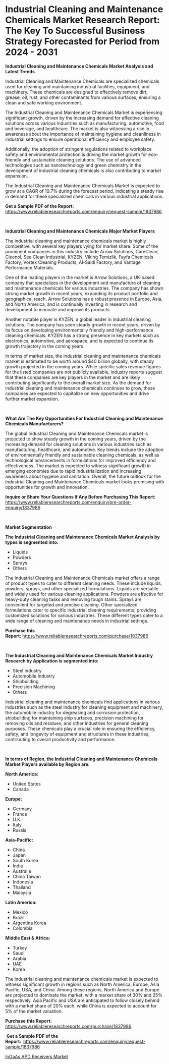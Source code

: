<p><h1>Industrial Cleaning and Maintenance Chemicals Market Research Report: The Key To Successful Business Strategy Forecasted for Period from 2024 - 2031</h1></p><p><strong>Industrial Cleaning and Maintenance Chemicals Market Analysis and Latest Trends</strong></p>
<p><p>Industrial Cleaning and Maintenance Chemicals are specialized chemicals used for cleaning and maintaining industrial facilities, equipment, and machinery. These chemicals are designed to effectively remove dirt, grease, oil, rust, and other contaminants from various surfaces, ensuring a clean and safe working environment.</p><p>The Industrial Cleaning and Maintenance Chemicals Market is experiencing significant growth, driven by the increasing demand for effective cleaning solutions across various industries such as manufacturing, automotive, food and beverage, and healthcare. The market is also witnessing a rise in awareness about the importance of maintaining hygiene and cleanliness in industrial settings to ensure operational efficiency and employee safety.</p><p>Additionally, the adoption of stringent regulations related to workplace safety and environmental protection is driving the market growth for eco-friendly and sustainable cleaning solutions. The use of advanced technologies such as nanotechnology and green chemistry in the development of industrial cleaning chemicals is also contributing to market expansion.</p><p>The Industrial Cleaning and Maintenance Chemicals Market is expected to grow at a CAGR of 10.7% during the forecast period, indicating a steady rise in demand for these specialized chemicals in various industrial applications.</p></p>
<p><strong>Get a Sample PDF of the Report:&nbsp;</strong> <a href="https://www.reliableresearchreports.com/enquiry/request-sample/1837986">https://www.reliableresearchreports.com/enquiry/request-sample/1837986</a></p>
<p>&nbsp;</p>
<p><strong>Industrial Cleaning and Maintenance Chemicals Major Market Players</strong></p>
<p><p>The industrial cleaning and maintenance chemicals market is highly competitive, with several key players vying for market share. Some of the prominent companies in this industry include Arrow Solutions, CareClean, Cleenol, Sea Clean Industrial, KYZEN, Viking Temizlik, Fayfa Chemicals Factory, Vortex Cleaning Products, Al-Saidi Factory, and Vantage Performance Materials.</p><p>One of the leading players in the market is Arrow Solutions, a UK-based company that specializes in the development and manufacture of cleaning and maintenance chemicals for various industries. The company has shown strong market growth in recent years, expanding its product portfolio and geographical reach. Arrow Solutions has a robust presence in Europe, Asia, and North America, and is continually investing in research and development to innovate and improve its products.</p><p>Another notable player is KYZEN, a global leader in industrial cleaning solutions. The company has seen steady growth in recent years, driven by its focus on developing environmentally friendly and high-performance cleaning chemicals. KYZEN has a strong presence in key markets such as electronics, automotive, and aerospace, and is expected to continue its growth trajectory in the coming years.</p><p>In terms of market size, the industrial cleaning and maintenance chemicals market is estimated to be worth around $40 billion globally, with steady growth projected in the coming years. While specific sales revenue figures for the listed companies are not publicly available, industry reports suggest that these companies are key players in the market and are likely contributing significantly to the overall market size. As the demand for industrial cleaning and maintenance chemicals continues to grow, these companies are expected to capitalize on new opportunities and drive further market expansion.</p></p>
<p>&nbsp;</p>
<p><strong>What Are The Key Opportunities For Industrial Cleaning and Maintenance Chemicals Manufacturers?</strong></p>
<p><p>The global Industrial Cleaning and Maintenance Chemicals market is projected to show steady growth in the coming years, driven by the increasing demand for cleaning solutions in various industries such as manufacturing, healthcare, and automotive. Key trends include the adoption of environmentally friendly and sustainable cleaning chemicals, as well as technological advancements in formulations for improved efficiency and effectiveness. The market is expected to witness significant growth in emerging economies due to rapid industrialization and increasing awareness about hygiene and sanitation. Overall, the future outlook for the Industrial Cleaning and Maintenance Chemicals market looks promising with opportunities for growth and innovation.</p></p>
<p><strong>Inquire or Share Your Questions If Any Before Purchasing This Report:</strong> <a href="https://www.reliableresearchreports.com/enquiry/pre-order-enquiry/1837986">https://www.reliableresearchreports.com/enquiry/pre-order-enquiry/1837986</a></p>
<p>&nbsp;</p>
<p><strong>Market Segmentation</strong></p>
<p><strong>The Industrial Cleaning and Maintenance Chemicals Market Analysis by types is segmented into:</strong></p>
<p><ul><li>Liquids</li><li>Powders</li><li>Sprays</li><li>Others</li></ul></p>
<p><p>The Industrial Cleaning and Maintenance Chemicals market offers a range of product types to cater to different cleaning needs. These include liquids, powders, sprays, and other specialized formulations. Liquids are versatile and widely used for various cleaning applications. Powders are effective for heavy-duty cleaning tasks and removing tough stains. Sprays are convenient for targeted and precise cleaning. Other specialized formulations cater to specific industrial cleaning requirements, providing customized solutions for various industries. These different types cater to a wide range of cleaning and maintenance needs in industrial settings.</p></p>
<p><strong>Purchase this Report:&nbsp;</strong><a href="https://www.reliableresearchreports.com/purchase/1837986">https://www.reliableresearchreports.com/purchase/1837986</a></p>
<p>&nbsp;</p>
<p><strong>The Industrial Cleaning and Maintenance Chemicals Market Industry Research by Application is segmented into:</strong></p>
<p><ul><li>Steel Industry</li><li>Automobile Industry</li><li>Shipbuilding</li><li>Precision Machining</li><li>Others</li></ul></p>
<p><p>Industrial cleaning and maintenance chemicals find applications in various industries such as the steel industry for cleaning equipment and machinery, the automobile industry for degreasing and corrosion protection, shipbuilding for maintaining ship surfaces, precision machining for removing oils and residues, and other industries for general cleaning purposes. These chemicals play a crucial role in ensuring the efficiency, safety, and longevity of equipment and structures in these industries, contributing to overall productivity and performance.</p></p>
<p>&nbsp;</p>
<p><strong>In terms of Region, the Industrial Cleaning and Maintenance Chemicals Market Players available by Region are:</strong></p>
<p>
    <p> <strong> North America: </strong>
        <ul>
            <li>United States</li>
            <li>Canada</li>
        </ul>
        </p> 
    <p> <strong> Europe: </strong>
        <ul>
            <li>Germany</li>
            <li>France</li>
            <li>U.K.</li>
            <li>Italy</li>
            <li>Russia</li>
        </ul>
        </p> 
    <p> <strong> Asia-Pacific: </strong>
        <ul>
            <li>China</li>
            <li>Japan</li>
            <li>South Korea</li>
            <li>India</li>
            <li>Australia</li>
            <li>China Taiwan</li>
            <li>Indonesia</li>
            <li>Thailand</li>
            <li>Malaysia</li>
        </ul>
        </p> 
    <p> <strong> Latin America: </strong>
        <ul>
            <li>Mexico</li>
            <li>Brazil</li>
            <li>Argentina Korea</li>
            <li>Colombia</li>
        </ul>
        </p> 
    <p> <strong> Middle East & Africa: </strong>
        <ul>
            <li>Turkey</li>
            <li>Saudi</li>
            <li>Arabia</li>
            <li>UAE</li>
            <li>Korea</li>
        </ul>
    </p>
    </p>
<p><p>The industrial cleaning and maintenance chemicals market is expected to witness significant growth in regions such as North America, Europe, Asia Pacific, USA, and China. Among these regions, North America and Europe are projected to dominate the market, with a market share of 30% and 25% respectively. Asia Pacific and USA are anticipated to follow closely behind with a market share of 20% each, while China is expected to account for 5% of the market valuation.</p></p>
<p><strong>Purchase this Report: </strong><a href="https://www.reliableresearchreports.com/purchase/1837986">https://www.reliableresearchreports.com/purchase/1837986</a></p>
<p>&nbsp;<strong>Get a Sample PDF of the Report:&nbsp;&nbsp;</strong><a href="https://www.reliableresearchreports.com/enquiry/request-sample/1837986">https://www.reliableresearchreports.com/enquiry/request-sample/1837986</a></p>
<p><strong></strong></p>
<p><p><a href="https://bubble-tree-ea4.notion.site/Global-InGaAs-APD-Receivers-Market-by-Types-Applications-and-Major-Players-with-Regional-Growth-R-7bf9a5e3e9b044caa31670585e6d8c81">InGaAs APD Receivers Market</a></p></p>